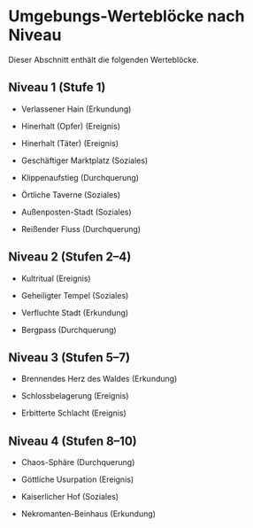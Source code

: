 # Umgebungs-Werteblöcke nach Niveau

Dieser Abschnitt enthält die folgenden Werteblöcke.

## Niveau 1 (Stufe 1)
- Verlassener Hain (Erkundung)

- Hinerhalt (Opfer) (Ereignis)

- Hinerhalt (Täter) (Ereignis)

- Geschäftiger Marktplatz (Soziales)

- Klippenaufstieg (Durchquerung)

- Örtliche Taverne (Soziales)

- Außenposten-Stadt (Soziales)

- Reißender Fluss (Durchquerung)

## Niveau 2 (Stufen 2–4)
- Kultritual (Ereignis)

- Geheiligter Tempel (Soziales)

- Verfluchte Stadt (Erkundung)

- Bergpass (Durchquerung)

## Niveau 3 (Stufen 5–7)
- Brennendes Herz des Waldes (Erkundung)

- Schlossbelagerung (Ereignis)

- Erbitterte Schlacht (Ereignis)

## Niveau 4 (Stufen 8–10)
- Chaos-Sphäre (Durchquerung)

- Göttliche Usurpation (Ereignis)

- Kaiserlicher Hof (Soziales)

- Nekromanten-Beinhaus (Erkundung)